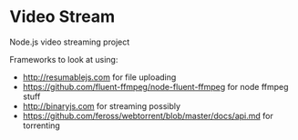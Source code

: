 # Video Stream
Node.js video streaming project

Frameworks to look at using: 
 - http://resumablejs.com for file uploading
 - https://github.com/fluent-ffmpeg/node-fluent-ffmpeg for node ffmpeg stuff
 - http://binaryjs.com for streaming possibly
 - https://github.com/feross/webtorrent/blob/master/docs/api.md for torrenting
